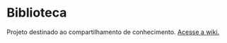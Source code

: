# Biblioteca
Projeto destinado ao compartilhamento de conhecimento. 
[Acesse a wiki.](https://github.com/lpgoncalves/Biblioteca/wiki)
